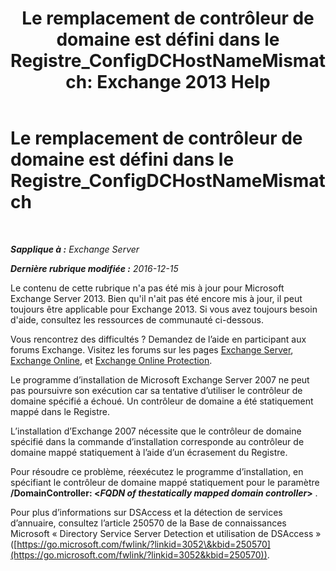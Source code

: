 ﻿---
title: 'Le remplacement de contrôleur de domaine est défini dans le Registre_ConfigDCHostNameMismatch: Exchange 2013 Help'
TOCTitle: Le remplacement de contrôleur de domaine est défini dans le Registre_ConfigDCHostNameMismatch
ms:assetid: 3aef5470-d510-4b59-a4b6-36d274a984ae
ms:mtpsurl: https://technet.microsoft.com/fr-fr/library/ms.exch.setupreadiness.configdchostnamemismatch(v=EXCHG.150)
ms:contentKeyID: 50477917
ms.date: 05/23/2018
mtps_version: v=EXCHG.150
ms.translationtype: MT
---

# Le remplacement de contrôleur de domaine est défini dans le Registre\_ConfigDCHostNameMismatch

 

_**Sapplique à :** Exchange Server_

_**Dernière rubrique modifiée :** 2016-12-15_

Le contenu de cette rubrique n'a pas été mis à jour pour Microsoft Exchange Server 2013. Bien qu'il n'ait pas été encore mis à jour, il peut toujours être applicable pour Exchange 2013. Si vous avez toujours besoin d'aide, consultez les ressources de communauté ci-dessous.

Vous rencontrez des difficultés ? Demandez de l’aide en participant aux forums Exchange. Visitez les forums sur les pages [Exchange Server](https://go.microsoft.com/fwlink/p/?linkid=60612), [Exchange Online](https://go.microsoft.com/fwlink/p/?linkid=267542), et [Exchange Online Protection](https://go.microsoft.com/fwlink/p/?linkid=285351).

Le programme d’installation de Microsoft Exchange Server 2007 ne peut pas poursuivre son exécution car sa tentative d’utiliser le contrôleur de domaine spécifié a échoué. Un contrôleur de domaine a été statiquement mappé dans le Registre.

L’installation d’Exchange 2007 nécessite que le contrôleur de domaine spécifié dans la commande d’installation corresponde au contrôleur de domaine mappé statiquement à l’aide d’un écrasement du Registre.

Pour résoudre ce problème, réexécutez le programme d’installation, en spécifiant le contrôleur de domaine mappé statiquement pour le paramètre **/DomainController: \<***FQDN of thestatically mapped domain controller***\>** .

Pour plus d’informations sur DSAccess et la détection de services d’annuaire, consultez l’article 250570 de la Base de connaissances Microsoft « Directory Service Server Detection et utilisation de DSAccess » ([https://go.microsoft.com/fwlink/?linkid=3052\&kbid=250570](https://go.microsoft.com/fwlink/?linkid=3052&kbid=250570)).

